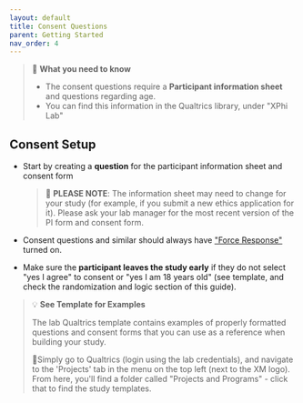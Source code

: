 ```yaml
---
layout: default
title: Consent Questions
parent: Getting Started
nav_order: 4
---
```

> 🚨 **What you need to know**
> * The consent questions require a **Participant information sheet** and questions regarding age.
> * You can find this information in the Qualtrics library, under "XPhi Lab"
  
## Consent Setup

* Start by creating a **question** for the participant information sheet and consent form
  
  > 🚨 **PLEASE NOTE**: The information sheet may need to change for your study (for example, if you submit a new ethics application for it). Please ask your lab manager for the most recent version of the PI form and consent form.
     
* Consent questions and similar should always have ["Force Response"](https://www.qualtrics.com/support/survey-platform/survey-module/editing-questions/validation/) turned on.
* Make sure the **participant leaves the study early** if they do not select "yes I agree" to consent or "yes I am 18 years old" (see template, and check the randomization and logic section of this guide).

 > 💡 **See Template for Examples**
> 
 > The lab Qualtrics template contains examples of properly formatted questions and consent forms that you can use as a reference when building your study.
> 
 >📍Simply go to Qualtrics (login using the lab credentials), and navigate to the 'Projects' tab in the menu on the top left (next to the XM logo). From here, you'll find a folder called "Projects and Programs" - click that to find the study templates.
